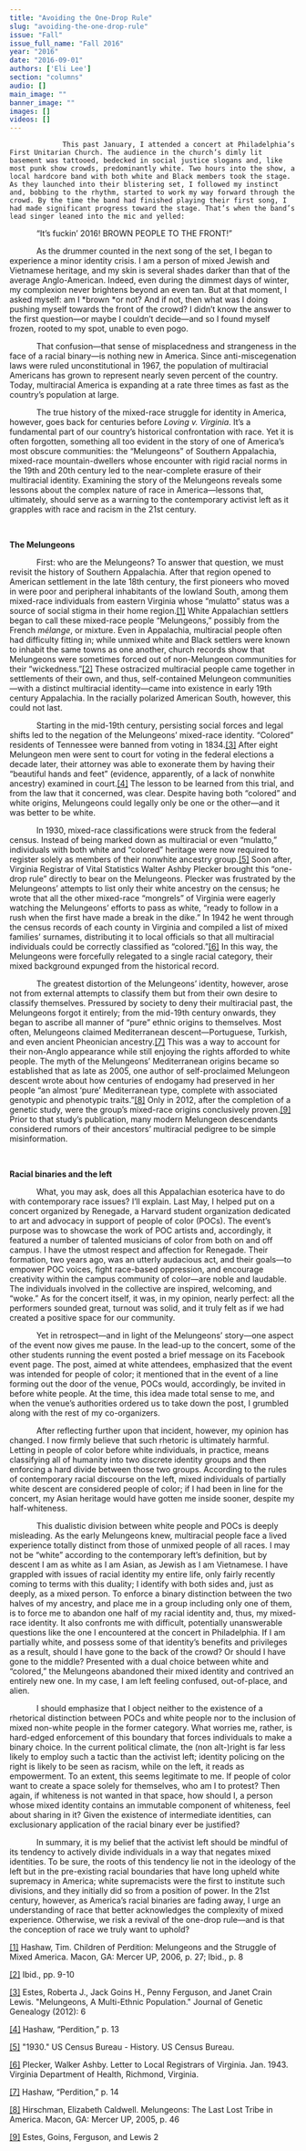 ```yaml
---
title: "Avoiding the One-Drop Rule"
slug: "avoiding-the-one-drop-rule"
issue: "Fall"
issue_full_name: "Fall 2016"
year: "2016"
date: "2016-09-01"
authors: ['Eli Lee']
section: "columns"
audio: []
main_image: ""
banner_image: ""
images: []
videos: []
---
```

                 This past January, I attended a concert at Philadelphia’s First Unitarian Church. The audience in the church’s dimly lit basement was tattooed, bedecked in social justice slogans and, like most punk show crowds, predominantly white. Two hours into the show, a local hardcore band with both white and Black members took the stage. As they launched into their blistering set, I followed my instinct and, bobbing to the rhythm, started to work my way forward through the crowd. By the time the band had finished playing their first song, I had made significant progress toward the stage. That’s when the band’s lead singer leaned into the mic and yelled:

             “It’s fuckin’ 2016! BROWN PEOPLE TO THE FRONT!”

             As the drummer counted in the next song of the set, I began to experience a minor identity crisis. I am a person of mixed Jewish and Vietnamese heritage, and my skin is several shades darker than that of the average Anglo-American. Indeed, even during the dimmest days of winter, my complexion never brightens beyond an even tan. But at that moment, I asked myself: am I *brown *or not? And if not, then what was I doing pushing myself towards the front of the crowd? I didn’t know the answer to the first question—or maybe I couldn’t decide—and so I found myself frozen, rooted to my spot, unable to even pogo.

             That confusion—that sense of misplacedness and strangeness in the face of a racial binary—is nothing new in America. Since anti-miscegenation laws were ruled unconstitutional in 1967, the population of multiracial Americans has grown to represent nearly seven percent of the country. Today, multiracial America is expanding at a rate three times as fast as the country’s population at large.

             The true history of the mixed-race struggle for identity in America, however, goes back for centuries before *Loving v. Virginia*. It’s a fundamental part of our country’s historical confrontation with race. Yet it is often forgotten, something all too evident in the story of one of America’s most obscure communities: the “Melungeons” of Southern Appalachia, mixed-race mountain-dwellers whose encounter with rigid racial norms in the 19th and 20th century led to the near-complete erasure of their multiracial identity. Examining the story of the Melungeons reveals some lessons about the complex nature of race in America—lessons that, ultimately, should serve as a warning to the contemporary activist left as it grapples with race and racism in the 21st century.

  

 **The Melungeons**

             First: who are the Melungeons? To answer that question, we must revisit the history of Southern Appalachia. After that region opened to American settlement in the late 18th century, the first pioneers who moved in were poor and peripheral inhabitants of the lowland South, among them mixed-race individuals from eastern Virginia whose “mulatto” status was a source of social stigma in their home region.[[1]](#_ftn1) White Appalachian settlers began to call these mixed-race people “Melungeons,” possibly from the French *mélange*, or mixture. Even in Appalachia, multiracial people often had difficulty fitting in; while unmixed white and Black settlers were known to inhabit the same towns as one another, church records show that Melungeons were sometimes forced out of non-Melungeon communities for their “wickedness.”[[2]](#_ftn2) These ostracized multiracial people came together in settlements of their own, and thus, self-contained Melungeon communities—with a distinct multiracial identity—came into existence in early 19th century Appalachia. In the racially polarized American South, however, this could not last.

             Starting in the mid-19th century, persisting social forces and legal shifts led to the negation of the Melungeons’ mixed-race identity. “Colored” residents of Tennessee were banned from voting in 1834.[[3]](#_ftn3) After eight Melungeon men were sent to court for voting in the federal elections a decade later, their attorney was able to exonerate them by having their “beautiful hands and feet” (evidence, apparently, of a lack of nonwhite ancestry) examined in court.[[4]](#_ftn4) The lesson to be learned from this trial, and from the law that it concerned, was clear. Despite having both “colored” and white origins, Melungeons could legally only be one or the other—and it was better to be white.

             In 1930, mixed-race classifications were struck from the federal census. Instead of being marked down as multiracial or even “mulatto,” individuals with both white and “colored” heritage were now required to register solely as members of their nonwhite ancestry group.[[5]](#_ftn5) Soon after, Virginia Registrar of Vital Statistics Walter Ashby Plecker brought this “one-drop rule” directly to bear on the Melungeons. Plecker was frustrated by the Melungeons’ attempts to list only their white ancestry on the census; he wrote that all the other mixed-race “mongrels” of Virginia were eagerly watching the Melungeons’ efforts to pass as white, “ready to follow in a rush when the first have made a break in the dike.” In 1942 he went through the census records of each county in Virginia and compiled a list of mixed families’ surnames, distributing it to local officials so that all multiracial individuals could be correctly classified as “colored.”[[6]](#_ftn6) In this way, the Melungeons were forcefully relegated to a single racial category, their mixed background expunged from the historical record.

             The greatest distortion of the Melungeons’ identity, however, arose not from external attempts to classify them but from their own desire to classify themselves. Pressured by society to deny their multiracial past, the Melungeons forgot it entirely; from the mid-19th century onwards, they began to ascribe all manner of “pure” ethnic origins to themselves. Most often, Melungeons claimed Mediterranean descent—Portuguese, Turkish, and even ancient Pheonician ancestry.[[7]](#_ftn7) This was a way to account for their non-Anglo appearance while still enjoying the rights afforded to white people. The myth of the Melungeons’ Mediterranean origins became so established that as late as 2005, one author of self-proclaimed Melungeon descent wrote about how centuries of endogamy had preserved in her people “an almost ‘pure’ Mediterranean type, complete with associated genotypic and phenotypic traits.”[[8]](#_ftn8) Only in 2012, after the completion of a genetic study, were the group’s mixed-race origins conclusively proven.[[9]](#_ftn9) Prior to that study’s publication, many modern Melungeon descendants considered rumors of their ancestors’ multiracial pedigree to be simple misinformation.

  

 **Racial binaries and the left**

             What, you may ask, does all this Appalachian esoterica have to do with contemporary race issues? I’ll explain. Last May, I helped put on a concert organized by Renegade, a Harvard student organization dedicated to art and advocacy in support of people of color (POCs). The event’s purpose was to showcase the work of POC artists and, accordingly, it featured a number of talented musicians of color from both on and off campus. I have the utmost respect and affection for Renegade. Their formation, two years ago, was an utterly audacious act, and their goals—to empower POC voices, fight race-based oppression, and encourage creativity within the campus community of color—are noble and laudable. The individuals involved in the collective are inspired, welcoming, and “woke.” As for the concert itself, it was, in my opinion, nearly perfect: all the performers sounded great, turnout was solid, and it truly felt as if we had created a positive space for our community.

             Yet in retrospect—and in light of the Melungeons’ story—one aspect of the event now gives me pause. In the lead-up to the concert, some of the other students running the event posted a brief message on its Facebook event page. The post, aimed at white attendees, emphasized that the event was intended for people of color; it mentioned that in the event of a line forming out the door of the venue, POCs would, accordingly, be invited in before white people. At the time, this idea made total sense to me, and when the venue’s authorities ordered us to take down the post, I grumbled along with the rest of my co-organizers.

             After reflecting further upon that incident, however, my opinion has changed. I now firmly believe that such rhetoric is ultimately harmful. Letting in people of color before white individuals, in practice, means classifying all of humanity into two discrete identity groups and then enforcing a hard divide between those two groups. According to the rules of contemporary racial discourse on the left, mixed individuals of partially white descent are considered people of color; if I had been in line for the concert, my Asian heritage would have gotten me inside sooner, despite my half-whiteness.

             This dualistic division between white people and POCs is deeply misleading. As the early Melungeons knew, multiracial people face a lived experience totally distinct from those of unmixed people of all races. I may not be “white” according to the contemporary left’s definition, but by descent I am as white as I am Asian, as Jewish as I am Vietnamese. I have grappled with issues of racial identity my entire life, only fairly recently coming to terms with this duality; I identify with both sides and, just as deeply, as a mixed person. To enforce a binary distinction between the two halves of my ancestry, and place me in a group including only one of them, is to force me to abandon one half of my racial identity and, thus, my mixed-race identity. It also confronts me with difficult, potentially unanswerable questions like the one I encountered at the concert in Philadelphia. If I am partially white, and possess some of that identity’s benefits and privileges as a result, should I have gone to the back of the crowd? Or should I have gone to the middle? Presented with a dual choice between white and “colored,” the Melungeons abandoned their mixed identity and contrived an entirely new one. In my case, I am left feeling confused, out-of-place, and alien.

             I should emphasize that I object neither to the existence of a rhetorical distinction between POCs and white people nor to the inclusion of mixed non-white people in the former category. What worries me, rather, is hard-edged enforcement of this boundary that forces individuals to make a binary choice. In the current political climate, the (non alt-)right is far less likely to employ such a tactic than the activist left; identity policing on the right is likely to be seen as racism, while on the left, it reads as empowerment. To an extent, this seems legitimate to me. If people of color want to create a space solely for themselves, who am I to protest? Then again, if whiteness is not wanted in that space, how should I, a person whose mixed identity contains an immutable component of whiteness, feel about sharing in it? Given the existence of intermediate identities, can exclusionary application of the racial binary ever be justified?

             In summary, it is my belief that the activist left should be mindful of its tendency to actively divide individuals in a way that negates mixed identities. To be sure, the roots of this tendency lie not in the ideology of the left but in the pre-existing racial boundaries that have long upheld white supremacy in America; white supremacists were the first to institute such divisions, and they initially did so from a position of power. In the 21st century, however, as America’s racial binaries are fading away, I urge an understanding of race that better acknowledges the complexity of mixed experience. Otherwise, we risk a revival of the one-drop rule—and is that the conception of race we truly want to uphold?

   
  [[1]](#_ftnref1) Hashaw, Tim. Children of Perdition: Melungeons and the Struggle of Mixed America. Macon, GA: Mercer UP, 2006, p. 27; Ibid., p. 8

   [[2]](#_ftnref2) Ibid., pp. 9-10

   [[3]](#_ftnref3) Estes, Roberta J., Jack Goins H., Penny Ferguson, and Janet Crain Lewis. "Melungeons, A Multi-Ethnic Population." Journal of Genetic Genealogy (2012): 6

   [[4]](#_ftnref4) Hashaw, “Perdition,” p. 13

   [[5]](#_ftnref5) "1930." US Census Bureau - History. US Census Bureau.

   [[6]](#_ftnref6) Plecker, Walker Ashby. Letter to Local Registrars of Virginia. Jan. 1943. Virginia Department of Health, Richmond, Virginia.

   [[7]](#_ftnref7) Hashaw, “Perdition,” p. 14

   [[8]](#_ftnref8) Hirschman, Elizabeth Caldwell. Melungeons: The Last Lost Tribe in America. Macon, GA: Mercer UP, 2005, p. 46

   [[9]](#_ftnref9) Estes, Goins, Ferguson, and Lewis 2

    

     
